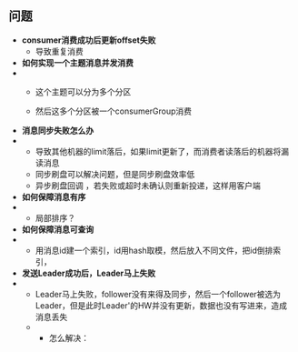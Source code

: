 ## 问题

* **consumer消费成功后更新offset失败**
  * 导致重复消费
* **如何实现一个主题消息并发消费**
* * 这个主题可以分为多个分区

  * 然后这多个分区被一个consumerGroup消费
* **消息同步失败怎么办**
* * 导致其他机器的limit落后，如果limit更新了，而消费者读落后的机器将漏读消息
  * 同步刷盘可以解决问题，但是同步刷盘效率低
  * 异步刷盘回调 ，若失败或超时未确认则重新投递，这样用客户端
* **如何保障消息有序**
* * 局部排序？
* **如何保障消息可查询**
* * 用消息id建一个索引，id用hash取模，然后放入不同文件，把id倒排索引，
* **发送Leader成功后，Leader马上失败**
* * Leader马上失败，follower没有来得及同步，然后一个follower被选为Leader，但是此时Leader'的HW并没有更新，数据也没有写进来，造成消息丢失
  * * 怎么解决：







